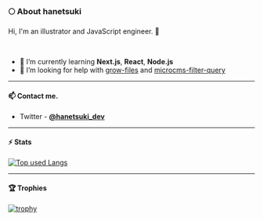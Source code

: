 ### 🌕 About hanetsuki
Hi, I'm an illustrator and JavaScript engineer. 🤝

<br>

- 🌱 I’m currently learning **Next.js**, **React**, **Node.js**
- 🙌 I’m looking for help with [grow-files](https://github.com/tsuki-lab/grow-files) and [microcms-filter-query](https://github.com/tsuki-lab/microcms-filter-query)

***

#### 📫 Contact me.
- Twitter - **[@hanetsuki_dev](https://twitter.com/hanetsuki_dev)**

***

#### ⚡️ Stats
[![Top used Langs](https://github-readme-stats.vercel.app/api?username=tsuki-lab&show_icons=true&locale=en)](https://github.com/tsuki-lab/)

***

#### 🏆 Trophies
[![trophy](https://github-profile-trophy.vercel.app/?username=tsuki-lab&theme=nord&column=7&margin-w=15)](https://github.com/tsuki-lab/)

<!--
**tsuki-lab/tsuki-lab** is a ✨ _special_ ✨ repository because its `README.md` (this file) appears on your GitHub profile.

Here are some ideas to get you started:

- 🔭 I’m currently working on ...
- 👯 I’m looking to collaborate on ...
- 💬 Ask me about ...
- 😄 Pronouns: ...
- ⚡ Fun fact: ...
-->
